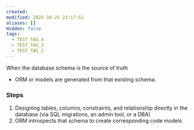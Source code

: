 ```yaml
---
created: 
modified: 2025-10-25 23:17:51
aliases: []
Hidden: false
tags:
  - TEST_TAG_4
  - TEST_TAG_3
  - TEST_TAG_2
---
```


When the database schema is the source of truth

- ORM or models are generated from that existing schema.

### Steps
1. Designing tables, columns, constraints, and relationship directly in the database (via SQL migrations, an admin tool, or a DBA)
2. ORM introspects that schema to create corresponding code models
